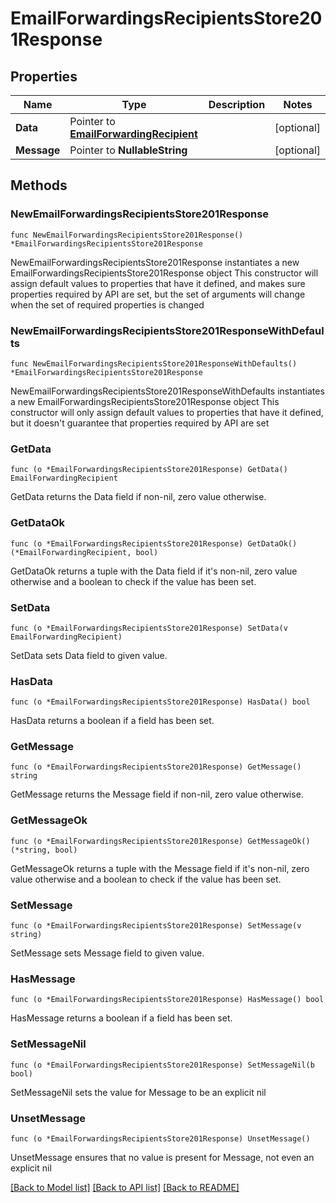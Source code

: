 # EmailForwardingsRecipientsStore201Response

## Properties

Name | Type | Description | Notes
------------ | ------------- | ------------- | -------------
**Data** | Pointer to [**EmailForwardingRecipient**](EmailForwardingRecipient.md) |  | [optional] 
**Message** | Pointer to **NullableString** |  | [optional] 

## Methods

### NewEmailForwardingsRecipientsStore201Response

`func NewEmailForwardingsRecipientsStore201Response() *EmailForwardingsRecipientsStore201Response`

NewEmailForwardingsRecipientsStore201Response instantiates a new EmailForwardingsRecipientsStore201Response object
This constructor will assign default values to properties that have it defined,
and makes sure properties required by API are set, but the set of arguments
will change when the set of required properties is changed

### NewEmailForwardingsRecipientsStore201ResponseWithDefaults

`func NewEmailForwardingsRecipientsStore201ResponseWithDefaults() *EmailForwardingsRecipientsStore201Response`

NewEmailForwardingsRecipientsStore201ResponseWithDefaults instantiates a new EmailForwardingsRecipientsStore201Response object
This constructor will only assign default values to properties that have it defined,
but it doesn't guarantee that properties required by API are set

### GetData

`func (o *EmailForwardingsRecipientsStore201Response) GetData() EmailForwardingRecipient`

GetData returns the Data field if non-nil, zero value otherwise.

### GetDataOk

`func (o *EmailForwardingsRecipientsStore201Response) GetDataOk() (*EmailForwardingRecipient, bool)`

GetDataOk returns a tuple with the Data field if it's non-nil, zero value otherwise
and a boolean to check if the value has been set.

### SetData

`func (o *EmailForwardingsRecipientsStore201Response) SetData(v EmailForwardingRecipient)`

SetData sets Data field to given value.

### HasData

`func (o *EmailForwardingsRecipientsStore201Response) HasData() bool`

HasData returns a boolean if a field has been set.

### GetMessage

`func (o *EmailForwardingsRecipientsStore201Response) GetMessage() string`

GetMessage returns the Message field if non-nil, zero value otherwise.

### GetMessageOk

`func (o *EmailForwardingsRecipientsStore201Response) GetMessageOk() (*string, bool)`

GetMessageOk returns a tuple with the Message field if it's non-nil, zero value otherwise
and a boolean to check if the value has been set.

### SetMessage

`func (o *EmailForwardingsRecipientsStore201Response) SetMessage(v string)`

SetMessage sets Message field to given value.

### HasMessage

`func (o *EmailForwardingsRecipientsStore201Response) HasMessage() bool`

HasMessage returns a boolean if a field has been set.

### SetMessageNil

`func (o *EmailForwardingsRecipientsStore201Response) SetMessageNil(b bool)`

 SetMessageNil sets the value for Message to be an explicit nil

### UnsetMessage
`func (o *EmailForwardingsRecipientsStore201Response) UnsetMessage()`

UnsetMessage ensures that no value is present for Message, not even an explicit nil

[[Back to Model list]](HOW-TO.md#documentation-for-models) [[Back to API list]](HOW-TO.md#documentation-for-api-endpoints) [[Back to README]](HOW-TO.md)


